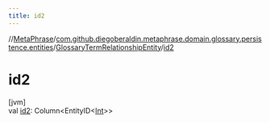 ```yaml
---
title: id2
---
```

//[MetaPhrase](../../../index.html)/[com.github.diegoberaldin.metaphrase.domain.glossary.persistence.entities](../index.html)/[GlossaryTermRelationshipEntity](index.html)/[id2](id2.html)



# id2



[jvm]\
val [id2](id2.html): Column&lt;EntityID&lt;[Int](https://kotlinlang.org/api/latest/jvm/stdlib/kotlin/-int/index.html)&gt;&gt;




